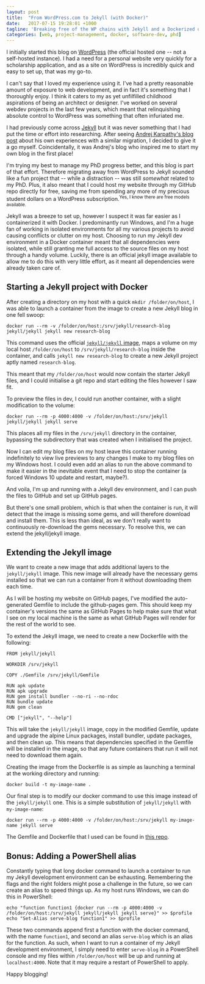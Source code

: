 ```yaml
---
layout: post
title:  "From WordPress.com to Jekyll (with Docker)"
date:   2017-07-15 19:28:01 +1000
tagline: 'Breaking free of the WP chains with Jekyll and a Dockerized development environment.'
categories: [web, project-management, docker, software-dev, phd]
---
```

I initially started this blog on [WordPress](https://wordpress.com/) (the official hosted one -- not a self-hosted instance). I had a need for a personal website very quickly for a scholarship application, and as a site on WordPress is incredibly quick and easy to set up, that was my go-to. 

I can't say that I loved my experience using it. I've had a pretty reasonable amount of exposure to web development, and in fact it's something that I thoroughly enjoy. I think it caters to my as yet unfilfilled childhood aspirations of being an architect or designer. I've worked on several webdev projects in the last few years, which meant that relinquishing absolute control to WordPress was something that often infuriated me. 

I had previously come across [Jekyll](https://jekyllrb.com/) but it was never something that I had put the time or effort into researching. After seeing [Andrej Karpathy's blog post](https://karpathy.github.io/2014/07/01/switching-to-jekyll/) about his own experiences with a similar migration, I decided to give it a go myself. Coincidentally, it was Andrej's blog who inspired me to start my own blog in the first place! 

I'm trying my best to manage my PhD progress better, and this blog is part of that effort. Therefore migrating away from WordPress to Jekyll sounded like a fun project that -- while a distraction -- was still <i>somewhat</i> related to my PhD. Plus, it also meant that I could host my website through my GitHub repo directly for free, saving me from spending any more of my precious student dollars on a WordPress subscription.<sup>Yes, I know there are free models available.</sup>

Jekyll was a breeze to set up, however I suspect it was far easier as I containerized it with Docker. I predominantly run Windows, and I'm a huge fan of working in isolated environments for all my various projects to avoid causing conflicts or clutter on my host. Choosing to run my Jekyll dev environment in a Docker container meant that all dependencies were isolated, while still granting me full access to the source files on my host through a handy volume. Luckily, there is an official jekyll image available to allow me to do this with very little effort, as it meant all dependencies were already taken care of.

## Starting a Jekyll project with Docker
After creating a directory on my host with a quick `mkdir /folder/on/host`, I was able to launch a container from the image to create a new Jekyll blog in one fell swoop:

```
docker run --rm -v /folder/on/host:/srv/jekyll/research-blog jekyll/jekyll jekyll new research-blog
```

This command uses the official [`jekyll/jekyll` image](https://hub.docker.com/r/jekyll/jekyll/), maps a volume on my local host `/folder/on/host` to `/srv/jekyll/research-blog` inside the container, and calls `jekyll new research-blog` to create a new Jekyll project aptly named `research-blog`. 

This meant that my `/folder/on/host` would now contain the starter Jekyll files, and I could initialise a git repo and start editing the files however I saw fit. 

To preview the files in dev, I could run another container, with a slight modification to the volume:

```
docker run --rm -p 4000:4000 -v /folder/on/host:/srv/jekyll jekyll/jekyll jekyll serve
```

This places all my files in the `/srv/jekyll` directory in the container, bypassing the subdirectory that was created when I initialised the project.

Now I can edit my blog files on my host leave this container running indefinitely to view live previews to any changes I make to my blog files on my Windows host. I could even add an alias to run the above command to make it easier in the inevitable event that I need to stop the container (a forced Windows 10 update and restart, maybe?).

And voila, I'm up and running with a Jekyll dev environment, and I can push the files to GitHub and set up GitHub pages. 

But there's one small problem, which is that when the container is run, it will detect that the image is missing some gems, and will therefore download and install them. This is less than ideal, as we don't really want to continuously re-download the gems necessary. To resolve this, we can extend the jekyll/jekyll image.

## Extending the Jekyll image
We want to create a new image that adds additional layers to the `jekyll/jekyll` image. This new image will already have the necessary gems installed so that we can run a container from it without downloading them each time.

As I will be hosting my website on GitHub pages, I've modified the auto-generated Gemfile to include the github-pages gem. This should keep my container's versions the same as GitHub Pages to help make sure that what I see on my local machine is the same as what GitHub Pages will render for the rest of the world to see.

To extend the Jekyll image, we need to create a new Dockerfile with the following:

```
FROM jekyll/jekyll

WORKDIR /srv/jekyll

COPY ./Gemfile /srv/jekyll/Gemfile

RUN apk update
RUN apk upgrade
RUN gem install bundler --no-ri --no-rdoc
RUN bundle update
RUN gem clean

CMD ["jekyll", "--help"]
```
This will take the `jekyll/jekyll` image, copy in the modified Gemfile, update and upgrade the alpine Linux packages, install bundler, update packages, and then clean up. This means that dependencies specified in the Gemfile will be installed in the image, so that any future containers that run it will not need to download them again.

Creating the image from the Dockerfile is as simple as launching a terminal at the working directory and running:

```
docker build -t my-image-name .
```

Our final step is to modify our docker command to use this image instead of the `jekyll/jekyll` one. This is a simple substitution of `jekyll/jekyll` with `my-image-name`:

```
docker run --rm -p 4000:4000 -v /folder/on/host:/srv/jekyll my-image-name jekyll serve
```

The Gemfile and Dockerfile that I used can be found in [this repo](https://github.com/chikean/jekyll-bootstrap4).

## Bonus: Adding a PowerShell alias
Constantly typing that long docker command to launch a container to run my Jekyll development environment can be exhausting. Remembering the flags and the right folders might pose a challenge in the future, so we can create an alias to speed things up. As my host runs Windows, we can do this in PowerShell:

```
echo "function function1 {docker run --rm -p 4000:4000 -v /folder/on/host:/srv/jekyll jekyll/jekyll jekyll serve}" >> $profile
echo "Set-Alias serve-blog function1" >> $profile
```

These two commands append first a function with the docker command, with the name `function1`, and second an alias `serve-blog` which is an alias for the function. As such, when I want to run a container of my Jekyll development environment, I simply need to enter `serve-blog` in a PowerShell console and my files within `/folder/on/host` will be up and running at `localhost:4000`. Note that it may require a restart of PowerShell to apply. 

Happy blogging!